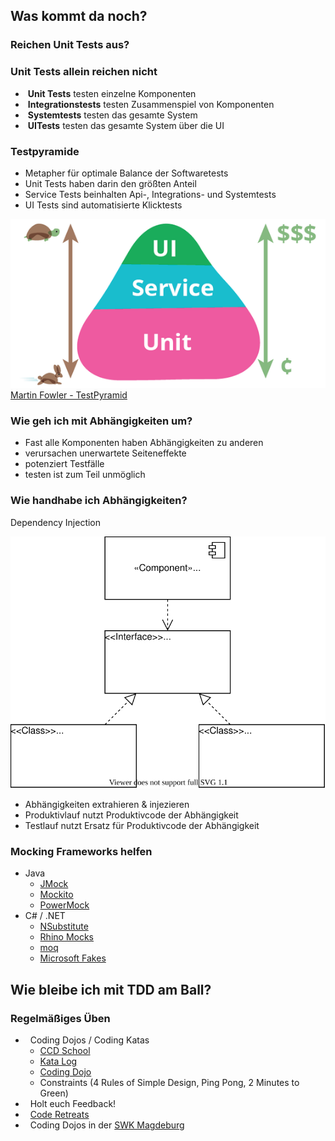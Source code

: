 <!--s-->
## Was kommt da noch?

<!--v-->
### Reichen Unit Tests aus?

<!--v-->
<!-- .slide: data-background="https://media.giphy.com/media/vvLWidwZNYH5e/giphy.gif"-->

<!--v-->
### Unit Tests allein reichen nicht

* &shy;<!-- .element: class="fragment" --> **Unit Tests** testen einzelne Komponenten
* &shy;<!-- .element: class="fragment" --> **Integrationstests** testen Zusammenspiel von Komponenten 
* &shy;<!-- .element: class="fragment" --> **Systemtests** testen das gesamte System 
* &shy;<!-- .element: class="fragment" --> **UITests** testen das gesamte System über die UI

<!--v-->
### Testpyramide

<div id="left">

* Metapher für optimale Balance der Softwaretests
* Unit Tests haben darin den größten Anteil
* Service Tests beinhalten Api-, Integrations- und Systemtests
* UI Tests sind automatisierte Klicktests

</div>

<div id="right">

![](img/test-pyramid.png)
[Martin Fowler - TestPyramid](https://martinfowler.com/bliki/TestPyramid.html)

</div>

<!--v-->
### Wie geh ich mit Abhängigkeiten um?

* Fast alle Komponenten haben Abhängigkeiten zu anderen <!-- .element: class="fragment" -->
* verursachen unerwartete Seiteneffekte <!-- .element: class="fragment" -->
* potenziert Testfälle <!-- .element: class="fragment" -->
* testen ist zum Teil unmöglich <!-- .element: class="fragment" -->

<!--v-->
### Wie handhabe ich Abhängigkeiten?

Dependency Injection <!-- .element: class="fragment" -->

<div id="left">

![](img/DependencyInjection.svg)

</div>
 <!-- .element: class="fragment" -->

<div id="right">

* Abhängigkeiten extrahieren & injezieren <!-- .element: class="fragment" -->
* Produktivlauf nutzt Produktivcode der Abhängigkeit <!-- .element: class="fragment" -->
* Testlauf nutzt Ersatz für Produktivcode der Abhängigkeit <!-- .element: class="fragment" -->

</div>

<!--v-->
### Mocking Frameworks helfen

* Java <!-- .element: class="fragment" -->
  * [JMock](http://jmock.org/)
  * [Mockito](https://site.mockito.org/)
  * [PowerMock](https://github.com/powermock/powermock)
* C# / .NET <!-- .element: class="fragment" -->
  * [NSubstitute](https://nsubstitute.github.io/)
  * [Rhino Mocks](https://www.hibernatingrhinos.com/oss/rhino-mocks)
  * [moq](https://github.com/moq/moq)
  * [Microsoft Fakes](https://docs.microsoft.com/de-de/visualstudio/test/isolating-code-under-test-with-microsoft-fakes?view=vs-2019)

<!--v-->
## Wie bleibe ich mit TDD am Ball?

### Regelmäßiges Üben <!-- .element: class="fragment" -->

* &nbsp;<!-- .element: class="fragment" --> Coding Dojos / Coding Katas
  * [CCD School](https://ccd-school.de/coding-dojo/#cd2)
  * [Kata Log](https://kata-log.rocks/)
  * [Coding Dojo](https://codingdojo.org/)
  * Constraints (4 Rules of Simple Design, Ping Pong, 2 Minutes to Green)
* &nbsp; <!-- .element: class="fragment" --> Holt euch Feedback!
* &nbsp; <!-- .element: class="fragment" --> [Code Retreats](https://www.coderetreat.org/)
* &nbsp; <!-- .element: class="fragment" --> Coding Dojos in der [SWK Magdeburg](https://www.meetup.com/de-DE/Softwerkskammer-Magdeburg/)
